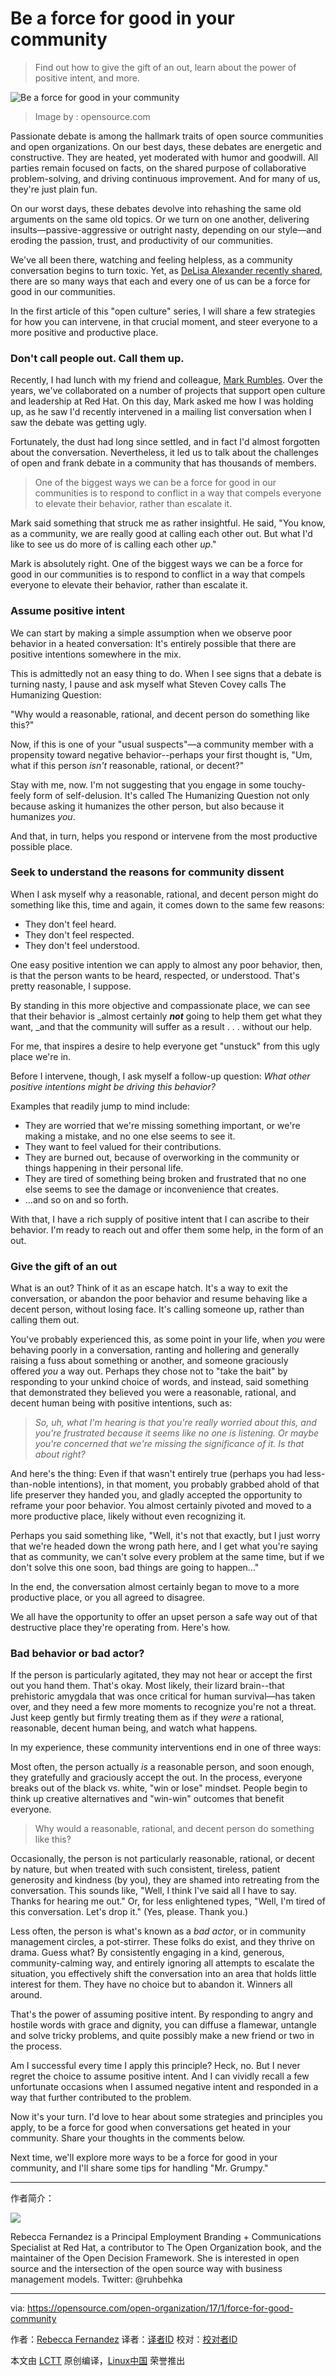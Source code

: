 Be a force for good in your community
============================================================

>Find out how to give the gift of an out, learn about the power of positive intent, and more.

 ![Be a force for good in your community](https://opensource.com/sites/default/files/styles/image-full-size/public/images/life/people_remote_teams_world.png?itok=wI-GW8zX "Be a force for good in your community") 

>Image by : opensource.com

Passionate debate is among the hallmark traits of open source communities and open organizations. On our best days, these debates are energetic and constructive. They are heated, yet moderated with humor and goodwill. All parties remain focused on facts, on the shared purpose of collaborative problem-solving, and driving continuous improvement. And for many of us, they're just plain fun.

On our worst days, these debates devolve into rehashing the same old arguments on the same old topics. Or we turn on one another, delivering insults—passive-aggressive or outright nasty, depending on our style—and eroding the passion, trust, and productivity of our communities.

We've all been there, watching and feeling helpless, as a community conversation begins to turn toxic. Yet, as [DeLisa Alexander recently shared][1], there are so many ways that each and every one of us can be a force for good in our communities.

In the first article of this "open culture" series, I will share a few strategies for how you can intervene, in that crucial moment, and steer everyone to a more positive and productive place.

### Don't call people out. Call them up.

Recently, I had lunch with my friend and colleague, [Mark Rumbles][2]. Over the years, we've collaborated on a number of projects that support open culture and leadership at Red Hat. On this day, Mark asked me how I was holding up, as he saw I'd recently intervened in a mailing list conversation when I saw the debate was getting ugly.

Fortunately, the dust had long since settled, and in fact I'd almost forgotten about the conversation. Nevertheless, it led us to talk about the challenges of open and frank debate in a community that has thousands of members.

>One of the biggest ways we can be a force for good in our communities is to respond to conflict in a way that compels everyone to elevate their behavior, rather than escalate it.

Mark said something that struck me as rather insightful. He said, "You know, as a community, we are really good at calling each other out. But what I'd like to see us do more of is calling each other _up_."

Mark is absolutely right. One of the biggest ways we can be a force for good in our communities is to respond to conflict in a way that compels everyone to elevate their behavior, rather than escalate it.

### Assume positive intent

We can start by making a simple assumption when we observe poor behavior in a heated conversation: It's entirely possible that there are positive intentions somewhere in the mix.

This is admittedly not an easy thing to do. When I see signs that a debate is turning nasty, I pause and ask myself what Steven Covey calls The Humanizing Question:

"Why would a reasonable, rational, and decent person do something like this?"

Now, if this is one of your "usual suspects"—a community member with a propensity toward negative behavior--perhaps your first thought is, "Um, what if this person _isn't_ reasonable, rational, or decent?"

Stay with me, now. I'm not suggesting that you engage in some touchy-feely form of self-delusion. It's called The Humanizing Question not only because asking it humanizes the other person, but also because it humanizes _you_.

And that, in turn, helps you respond or intervene from the most productive possible place.

### Seek to understand the reasons for community dissent

When I ask myself why a reasonable, rational, and decent person might do something like this, time and again, it comes down to the same few reasons:

*   They don't feel heard.
*   They don't feel respected.
*   They don't feel understood.

One easy positive intention we can apply to almost any poor behavior, then, is that the person wants to be heard, respected, or understood. That's pretty reasonable, I suppose.

By standing in this more objective and compassionate place, we can see that their behavior is _almost certainly _**_not_**_ going to help them get what they want, _and that the community will suffer as a result . . . without our help.

For me, that inspires a desire to help everyone get "unstuck" from this ugly place we're in.

Before I intervene, though, I ask myself a follow-up question: _What other positive intentions might be driving this behavior?_

Examples that readily jump to mind include:

*   They are worried that we're missing something important, or we're making a mistake, and no one else seems to see it.
*   They want to feel valued for their contributions.
*   They are burned out, because of overworking in the community or things happening in their personal life.
*   They are tired of something being broken and frustrated that no one else seems to see the damage or inconvenience that creates.
*   ...and so on and so forth.

With that, I have a rich supply of positive intent that I can ascribe to their behavior. I'm ready to reach out and offer them some help, in the form of an out.

### Give the gift of an out

What is an out? Think of it as an escape hatch. It's a way to exit the conversation, or abandon the poor behavior and resume behaving like a decent person, without losing face. It's calling someone up, rather than calling them out.

You've probably experienced this, as some point in your life, when _you_ were behaving poorly in a conversation, ranting and hollering and generally raising a fuss about something or another, and someone graciously offered _you_ a way out. Perhaps they chose not to "take the bait" by responding to your unkind choice of words, and instead, said something that demonstrated they believed you were a reasonable, rational, and decent human being with positive intentions, such as:

> _So, uh, what I'm hearing is that you're really worried about this, and you're frustrated because it seems like no one is listening. Or maybe you're concerned that we're missing the significance of it. Is that about right?_

And here's the thing: Even if that wasn't entirely true (perhaps you had less-than-noble intentions), in that moment, you probably grabbed ahold of that life preserver they handed you, and gladly accepted the opportunity to reframe your poor behavior. You almost certainly pivoted and moved to a more productive place, likely without even recognizing it.

Perhaps you said something like, "Well, it's not that exactly, but I just worry that we're headed down the wrong path here, and I get what you're saying that as community, we can't solve every problem at the same time, but if we don't solve this one soon, bad things are going to happen…"

In the end, the conversation almost certainly began to move to a more productive place, or you all agreed to disagree.

We all have the opportunity to offer an upset person a safe way out of that destructive place they're operating from. Here's how.

### Bad behavior or bad actor?

If the person is particularly agitated, they may not hear or accept the first out you hand them. That's okay. Most likely, their lizard brain--that prehistoric amygdala that was once critical for human survival—has taken over, and they need a few more moments to recognize you're not a threat. Just keep gently but firmly treating them as if they _were_ a rational, reasonable, decent human being, and watch what happens.

In my experience, these community interventions end in one of three ways:

Most often, the person actually _is_ a reasonable person, and soon enough, they gratefully and graciously accept the out. In the process, everyone breaks out of the black vs. white, "win or lose" mindset. People begin to think up creative alternatives and "win-win" outcomes that benefit everyone.

>Why would a reasonable, rational, and decent person do something like this?

Occasionally, the person is not particularly reasonable, rational, or decent by nature, but when treated with such consistent, tireless, patient generosity and kindness (by you), they are shamed into retreating from the conversation. This sounds like, "Well, I think I've said all I have to say. Thanks for hearing me out." Or, for less enlightened types, "Well, I'm tired of this conversation. Let's drop it." (Yes, please. Thank you.)

Less often, the person is what's known as a _bad actor_, or in community management circles, a pot-stirrer. These folks do exist, and they thrive on drama. Guess what? By consistently engaging in a kind, generous, community-calming way, and entirely ignoring all attempts to escalate the situation, you effectively shift the conversation into an area that holds little interest for them. They have no choice but to abandon it. Winners all around.

That's the power of assuming positive intent. By responding to angry and hostile words with grace and dignity, you can diffuse a flamewar, untangle and solve tricky problems, and quite possibly make a new friend or two in the process.

Am I successful every time I apply this principle? Heck, no. But I never regret the choice to assume positive intent. And I can vividly recall a few unfortunate occasions when I assumed negative intent and responded in a way that further contributed to the problem.

Now it's your turn. I'd love to hear about some strategies and principles you apply, to be a force for good when conversations get heated in your community. Share your thoughts in the comments below.

Next time, we'll explore more ways to be a force for good in your community, and I'll share some tips for handling "Mr. Grumpy."

--------------------------------------------------------------------------------

作者简介：

![](https://opensource.com/sites/default/files/styles/profile_pictures/public/pictures/headshot-square_0.jpg?itok=FS97b9YD)

Rebecca Fernandez is a Principal Employment Branding + Communications Specialist at Red Hat, a contributor to The Open Organization book, and the maintainer of the Open Decision Framework. She is interested in open source and the intersection of the open source way with business management models. Twitter: @ruhbehka

--------------------------------------------------------------------------------

via: https://opensource.com/open-organization/17/1/force-for-good-community

作者：[Rebecca Fernandez][a]
译者：[译者ID](https://github.com/译者ID)
校对：[校对者ID](https://github.com/校对者ID)

本文由 [LCTT](https://github.com/LCTT/TranslateProject) 原创编译，[Linux中国](https://linux.cn/) 荣誉推出

[a]:https://opensource.com/users/rebecca
[1]:https://opensource.com/business/15/5/5-ways-promote-inclusive-environment
[2]:https://twitter.com/leadership_365

